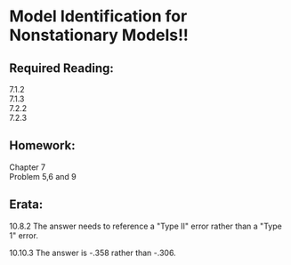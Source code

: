 # Model Identification for Nonstationary Models!!  

## Required Reading:  

7.1.2  
7.1.3  
7.2.2  
7.2.3  

## Homework:  

Chapter 7  
Problem 5,6 and 9

## Erata:
10.8.2	The answer needs to reference a "Type II" error rather than a "Type 1" error.  
	
10.10.3	The answer is -.358 rather than -.306.  
